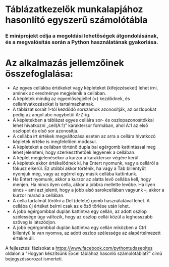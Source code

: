 # Táblázatkezelők munkalapjához hasonlító egyszerű számolótábla
### E miniprojekt célja a megoldási lehetőségek átgondolásának, és a megvalósítás során a Python használatának gyakorlása.

# Az alkalmazás jellemzőinek összefoglalása: 
-	Az egyes cellákba értékeket vagy képleteket (kifejezéseket) lehet írni, aminek az eredménye megjelenik a cellában.
-	A képletek mindig az egyenlőségjellel (=) kezdődnek, és cellahivatkozásokat is tartalmazhatnak.
-	A táblázat sorait 1-tól kezdődő sorszámok azonosítják, az oszlopokat pedig az angol abc nagybetűi A-Z-ig.
-	A képletekben a táblázat egyes celláira sor- és oszlopazonosítókkal lehet hivatkozni „cell(A:1)” karaktersor formában, ahol
  A:1 az első oszlopot és első sor azonosítja.
-	A cellába írt értékek megváltozása esetén az arra a cellára hivatkozó képletek értéke is megfelelően módosul.
-	A képleteket a cellában történő dupla bal egérgomb kattintással meg lehet jeleníteni, hogy szerkeszthetőek legyenek a cellában.
- A képlet megjelenésekor a kurzor a karaktersor végére kerül.
-	A képletek akkor értékelődnek ki, ha Entert nyomunk, vagy a celláról a fókusz elkerül. Ez utóbbi akkor történik, ha 
  vagy a Tab billentyűt nyomjuk meg, vagy az egérrel egy másik cellába kattintunk. 
-	Ha Entert nyomunk, akkor a kurzor az alatta levő cellába kell, hogy menjen. Ha nincs ilyen cella, akkor a jobbra mellette levőbe. 
  Ha ilyen sincs – ami azt jelenti, hogy a jobb alsó sarokcellában vagyunk –, akkor a kurzor marad a cellában.
-	A cella tartalmát törölni a Del (delete) gomb használatával lehet. A cellába új értéket beírni csak az előző törlése után lehet.
-	A jobb egérgombbal duplán kattintva egy cellán, az adott oszlop szélessége úgy változik, hogy az oszlop cellái közül a leghosszabb 
  szöveg is látszódjon.
- A jobb egérgombbal duplán kattintva egy cellán miközben a Ctrl billentyű le van nyomva, az adott oszlop szélessége 
  az alapértelmezett értékre áll.

A fejlesztési fázisokat a https://www.facebook.com/pythontudasepites oldalon a "Hogyan készítsünk Excel táblához hasonló számolótáblát?" 
című bejegyzéssorozat ismerteti.

